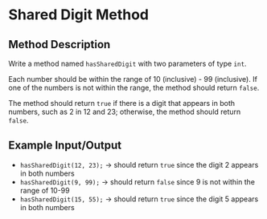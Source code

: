 # Shared Digit Method

## Method Description

Write a method named `hasSharedDigit` with two parameters of type `int`.

Each number should be within the range of 10 (inclusive) - 99 (inclusive). If one of the numbers is not within the range, the method should return `false`.

The method should return `true` if there is a digit that appears in both numbers, such as 2 in 12 and 23; otherwise, the method should return `false`.

## Example Input/Output

- `hasSharedDigit(12, 23);` → should return `true` since the digit 2 appears in both numbers
- `hasSharedDigit(9, 99);` → should return `false` since 9 is not within the range of 10-99
- `hasSharedDigit(15, 55);` → should return `true` since the digit 5 appears in both numbers